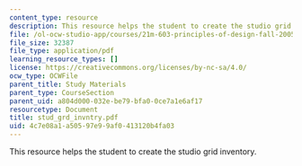 ```yaml
---
content_type: resource
description: This resource helps the student to create the studio grid inventory.
file: /ol-ocw-studio-app/courses/21m-603-principles-of-design-fall-2005/4c7e08a1a50597e99af0413120b4fa03_stud_grd_invntry.pdf
file_size: 32387
file_type: application/pdf
learning_resource_types: []
license: https://creativecommons.org/licenses/by-nc-sa/4.0/
ocw_type: OCWFile
parent_title: Study Materials
parent_type: CourseSection
parent_uid: a804d000-032e-be79-bfa0-0ce7a1e6af17
resourcetype: Document
title: stud_grd_invntry.pdf
uid: 4c7e08a1-a505-97e9-9af0-413120b4fa03
---
```

This resource helps the student to create the studio grid inventory.